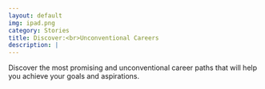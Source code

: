 ```yaml
---
layout: default
img: ipad.png
category: Stories
title: Discover:<br>Unconventional Careers
description: |
---
```

  Discover the most promising and unconventional career paths that will help you achieve your goals and aspirations. 
